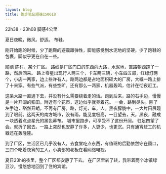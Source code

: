 ```yaml
---
layout: blog
title: 跑步笔记顺德150618
---
```


22h38 - 23h08  脚感4公里

夏日夜晚，微风。舒适。
布鞋。

刚开始跑的时候，少了跑鞋的避震跟弹性，脚能感觉到水泥地的坚硬。少了跑鞋的包裹，脚似乎更在自在一些。

顺德 陈村，某个厂区。
路线是厂区门口的东西向大路，水泥地，直路朝西跑了一路，然后回来。
路上零星出现行人两三个，卡车两三辆，小车四五部，红绿灯两个，小店一两家，边上些许有人。路两边都是占地面积硕大的厂房，大概一路上排了十来家。有些气派，有些空旷，还有那么一两家，机器轰鸣，估计在彻夜赶工。

这条大路一直通下去，并没有什么需要绕着走的话。跑到后来，路的右手边，慢慢是一片开阔的稻田。附近有个花市，这边似乎就养着花。
一会，路到尽头。除了左手边，豁然开朗，不再有厂房，路，灯光，车，人。黑夜朦胧中，一大片田展现到了眼前。这两天的南方城市，没有雨，能见度极高，一目望去，天，黑夜，融成一块透着点点星光的黑色幕布。
城市里跑步，可享受不了这份开阔。
驻足四望了会。就折了回去。一路上突然也安静了许多，人更少，也更沉。只有通宵赶工的机器还在轰隆隆。

到了厂区，生活区已几乎没有人，去食堂吃点东西，有值班的后勤依然守在窗口，三四个吃着夜宵的工人，小卖部的老板在看网络电视。

夏日23h的夜里，整个厂区都安静了下去。
在厂区里转了转，我带着两个冰镇绿豆沙，慢悠悠地回到了住的宾馆。


